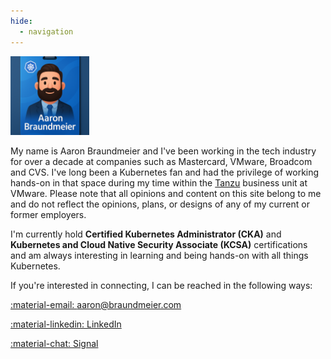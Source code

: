 ```yaml
---
hide:
  - navigation
---
```


<img src="/images/aaron-card.png" width="25%">

My name is Aaron Braundmeier and I've been working in the tech industry for over a decade at companies such as Mastercard, VMware, Broadcom and CVS. I've long been a Kubernetes fan and had the privilege of working hands-on in that space during my time within the [Tanzu](https://tanzu.vmware.com/platform) business unit at VMware. Please note that all opinions and content on this site belong to me and do not reflect the opinions, plans, or designs of any of my current or former employers.

I'm currently hold **Certified Kubernetes Administrator (CKA)** and **Kubernetes and Cloud Native Security Associate (KCSA)** certifications and am always interesting in learning and being hands-on with all things Kubernetes.

If you're interested in connecting, I can be reached in the following ways:

[:material-email: aaron@braundmeier.com](mailto:aaron@braundmeier.com)

[:material-linkedin: LinkedIn](https://www.linkedin.com/in/aaronbraundmeier/)

[:material-chat: Signal](https://signal.me/#eu/HHzMGLMmlrqlMnU9t6mSIi25CbHgMbgvEcyNPdi5bH4sv7FR1fRJ-LpmMzP09BLC)

<br><br><br>

<div data-iframe-width="350" data-iframe-height="270" data-share-badge-id="cc5e7ffa-b662-4de2-8e63-8f06e2098bc1" data-share-badge-host="https://www.credly.com"></div><script type="text/javascript" async src="//cdn.credly.com/assets/utilities/embed.js"></script>

<div data-iframe-width="350" data-iframe-height="270" data-share-badge-id="59a4a303-bc31-41c6-bc9f-fbc2da719f39" data-share-badge-host="https://www.credly.com"></div><script type="text/javascript" async src="//cdn.credly.com/assets/utilities/embed.js"></script>